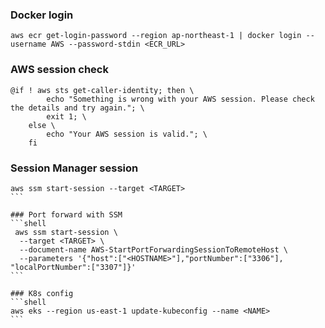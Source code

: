 ### Docker login
```shell
aws ecr get-login-password --region ap-northeast-1 | docker login --username AWS --password-stdin <ECR_URL>
```

### AWS session check
```shell
@if ! aws sts get-caller-identity; then \
  		echo "Something is wrong with your AWS session. Please check the details and try again."; \
  		exit 1; \
  	else \
		echo "Your AWS session is valid."; \
	fi
```

### Session Manager session
````shell
aws ssm start-session --target <TARGET>
```

### Port forward with SSM
```shell	
 aws ssm start-session \
  --target <TARGET> \
  --document-name AWS-StartPortForwardingSessionToRemoteHost \
  --parameters '{"host":["<HOSTNAME>"],"portNumber":["3306"], "localPortNumber":["3307"]}'
```
	
### K8s config
```shell
aws eks --region us-east-1 update-kubeconfig --name <NAME>
```
